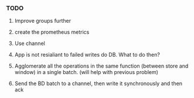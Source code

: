 ### TODO

1. Improve groups further
2. create the prometheus metrics
2. Use channel

1. App is not resialiant to failed writes do DB. What to do then?
2. Agglomerate all the operations in the same function (between store and window) in a single batch. (will help with previous problem)
3. Send the BD batch to a channel, then write it synchronously and then ack


